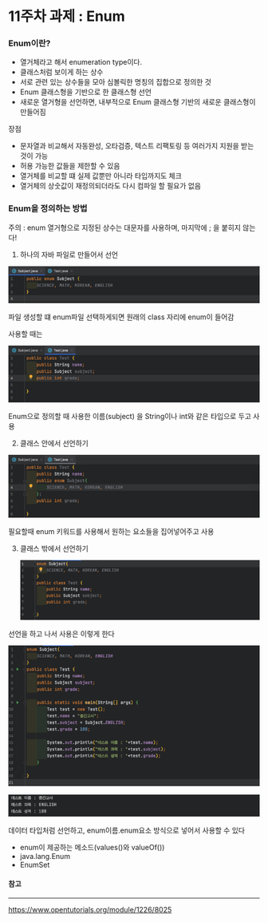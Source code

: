 # 11주차 과제 : Enum

### Enum이란?

- 열거체라고 해서 enumeration type이다.
- 클래스처럼 보이게 하는 상수
- 서로 관련 있는 상수들을 모아 심볼릭한 명칭의 집합으로 정의한 것
- Enum 클래스형을 기반으로 한 클래스형 선언
- 새로운 열거형을 선언하면, 내부적으로 Enum 클래스형 기반의 새로운 클래스형이 만들어짐



장점

- 문자열과 비교해서 자동완성, 오타검증, 텍스트 리팩토링 등 여러가지 지원을 받는 것이 가능
- 허용 가능한 값들을 제한할 수 있음
- 열거체를 비교할 떄 실제 값뿐만 아니라 타입까지도 체크
- 열거체의 상숫값이 재정의되더라도 다시 컴파일 할 필요가 없음



### Enum을 정의하는 방법

주의 : enum 열거형으로 지정된 상수는 대문자를 사용하며, 마지막에 ; 을 붙히지 않는다!

1. 하나의 자바 파일로 만들어서 선언

![enum1](./img/enum1.png)

파일 생성할 떄 enum파일 선택하게되면 원래의 class 자리에 enum이 들어감

사용할 때는 

 ![enum2](./img/enum2.png)

Enum으로 정의할 때 사용한 이름(subject) 을 String이나 int와 같은 타입으로 두고 사용



2. 클래스 안에서 선언하기

![enum3](./img/enum3.png)

필요할때 enum 키워드를 사용해서 원하는 요소들을 집어넣어주고 사용



3. 클래스 밖에서 선언하기

   ![enum4](./img/enum4.png)





선언을 하고 나서 사용은 이렇게 한다

![enum5](./img/enum5.png)

![enum6](./img/enum6.png)

데이터 타입처럼 선언하고, enum이름.enum요소 방식으로 넣어서 사용할 수 있다







- enum이 제공하는 메소드(values()와 valueOf())
- java.lang.Enum
- EnumSet









#### 참고

---

https://www.opentutorials.org/module/1226/8025

